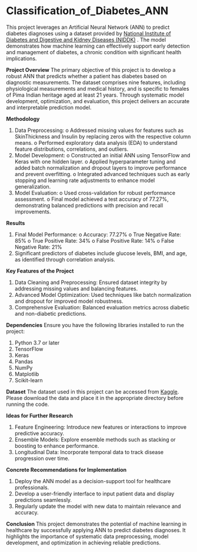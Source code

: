 # Classification_of_Diabetes_ANN
This project leverages an Artificial Neural Network (ANN) to predict diabetes diagnoses using a dataset provided by [National Institute of Diabetes and Digestive and Kidney Diseases (NIDDK)](https://www.niddk.nih.gov/)
. The model demonstrates how machine learning can effectively support early detection and management of diabetes, a chronic condition with significant health implications.

**Project Overview**
The primary objective of this project is to develop a robust ANN that predicts whether a patient has diabetes based on diagnostic measurements. The dataset comprises nine features, including physiological measurements and medical history, and is specific to females of Pima Indian heritage aged at least 21 years. Through systematic model development, optimization, and evaluation, this project delivers an accurate and interpretable prediction model.

**Methodology**
  1.	Data Preprocessing:
      o	Addressed missing values for features such as SkinThickness and Insulin by replacing zeros with the respective column means.
      o	Performed exploratory data analysis (EDA) to understand feature distributions, correlations, and outliers.
  2.	Model Development:
      o	Constructed an initial ANN using TensorFlow and Keras with one hidden layer.
      o	Applied hyperparameter tuning and added batch normalization and dropout layers to improve performance and prevent overfitting.
      o	Integrated advanced techniques such as early stopping and learning rate adjustments to enhance model generalization.
  3.	Model Evaluation:
      o	Used cross-validation for robust performance assessment.
      o	Final model achieved a test accuracy of 77.27%, demonstrating balanced predictions with precision and recall improvements.
    	
**Results**
  1.	Final Model Performance:
      o	Accuracy: 77.27%
      o	True Negative Rate: 85%
      o	True Positive Rate: 34%
      o	False Positive Rate: 14%
      o	False Negative Rate: 21%
  2.	Significant predictors of diabetes include glucose levels, BMI, and age, as identified through correlation analysis.
  
**Key Features of the Project**
  1.	Data Cleaning and Preprocessing: Ensured dataset integrity by addressing missing values and balancing features.
  2.	Advanced Model Optimization: Used techniques like batch normalization and dropout for improved model robustness.
  3.	Comprehensive Evaluation: Balanced evaluation metrics across diabetic and non-diabetic predictions.
  
**Dependencies**
Ensure you have the following libraries installed to run the project:
  1.	Python 3.7 or later
  2.	TensorFlow
  3.	Keras
  4.	Pandas
  5.	NumPy
  6.	Matplotlib
  7.	Scikit-learn
  
**Dataset**
The dataset used in this project can be accessed from [Kaggle](https://www.kaggle.com/datasets/uciml/pima-indians-diabetes-database). Please download the data and place it in the appropriate directory before running the code.

**Ideas for Further Research**
  1.	Feature Engineering: Introduce new features or interactions to improve predictive accuracy.
  2.	Ensemble Models: Explore ensemble methods such as stacking or boosting to enhance performance.
  3.	Longitudinal Data: Incorporate temporal data to track disease progression over time.
  
**Concrete Recommendations for Implementation**
  1.	Deploy the ANN model as a decision-support tool for healthcare professionals.
  2.	Develop a user-friendly interface to input patient data and display predictions seamlessly.
  3.	Regularly update the model with new data to maintain relevance and accuracy.

**Conclusion**
This project demonstrates the potential of machine learning in healthcare by successfully applying ANN to predict diabetes diagnoses. It highlights the importance of systematic data preprocessing, model development, and optimization in achieving reliable predictions.

